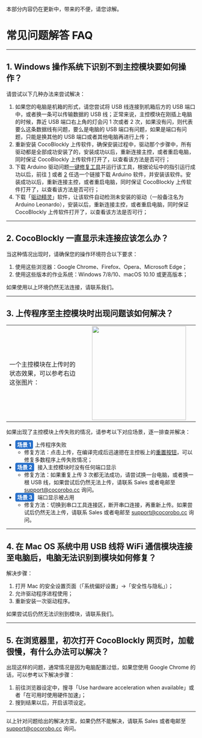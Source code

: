 <div class="headerInProgress">
	本部分内容仍在更新中，带来的不便，请您谅解。
</div>

# 常见问题解答 FAQ
---

## 1. Windows 操作系统下识别不到主控模块要如何操作？

请尝试以下几种办法来尝试解决：
1. 如果您的电脑是机箱的形式，请您尝试将 USB 线连接到机箱后方的 USB 端口中，或者换一条可以传输数据的 USB 线；正常来说，主控模块在刚插上电脑的时候，靠近 USB 端口右上角的灯会闪 1 次或者 2 次，如果没有闪，则代表要么这条数据线有问题，要么是电脑的 USB 端口有问题，如果是端口有问题，只能是换其他的 USB 端口或者其他电脑再进行上传；
2. 重新安装 CocoBlockly 上传软件，确保安装过程中，驱动那个步骤中，所有驱动都是全部成功安装了的，安装成功以后，重新连接主控，或者重启电脑，同时保证 CocoBlockly 上传软件打开了，以查看该方法是否可行；
3. 下载 Arduino 驱动问题[一键修复工具](https://www.arduino.cn/thread-12349-1-1.html)并运行该工具，根据论坛中的指引运行成功以后，前往 [1](https://share.weiyun.com/5IkAyLn) 或者 [2](https://www.arduino.cc/en/Main/Software?setlang=cn) 任选一个链接下载 Arduino 软件，并安装该软件。安装成功以后，重新连接主控，或者重启电脑，同时保证 CocoBlockly 上传软件打开了，以查看该方法是否可行；
4. 下载「[驱动精灵](http://www.drivergenius.com)」软件，让该软件自动检测未安装的驱动（一般备注名为 Arduino Leonardo），安装以后，重新连接主控，或者重启电脑，同时保证 CocoBlockly 上传软件打开了，以查看该方法是否可行；

---

## 2. CocoBlockly 一直显示未连接应该怎么办？

当这种情况出现时，请确保您的操作环境符合以下要求：

1. 使用这些浏览器：Google Chrome、Firefox、Opera、Microsoft Edge；
2. 使用这些版本的作业系统：Windows 7/8/10、macOS 10.10 或更高版本；

如果使用以上环境仍然无法连接，请联系我们。

---

## 3. 上传程序至主控模块时出现问题该如何解决？

<table> <tr> <td width="40%">
一个主控模块在上传时的状态效果，可以参考右边这张图片：</td>
<td width="60%">
<div align="center"><img width="250px" src="./media/upload-working-effect.gif" /></div></td></tr></table>

如果出现了主控模块上传失败的情况，请参考以下对应场景，逐一排查并解决：

* <b style="background-color:#2870ca;border-radius:4px;color:#fff;font-size:14px;padding:3px 5px;margin-right:5px;">场景 1</b>上传程序失败
	* 修复方法：点击上传，在编译完成后迅速摁在主控板上的<a href="/#/cocomod/main-controller?id=模块主要部件" target="blank">重置按钮</a>，可以修复多数程序上传失败情况；
* <b style="background-color:#2870ca;border-radius:4px;color:#fff;font-size:14px;padding:3px 5px;margin-right:5px;">场景 2</b> 接入主控模块时没有任何端口显示
	* 修复方法：如果重复上传 3 次都无法成功，请尝试换一台电脑，或者换一根 USB 线，如果尝试后仍然无法上传，请联系 Sales 或者电邮至 support@cocorobo.cc 询问。
* <b style="background-color:#2870ca;border-radius:4px;color:#fff;font-size:14px;padding:3px 5px;margin-right:5px;">场景 3</b> 端口显示被占用
	* 修复方法：切换到串口工具连接区，断开串口连接，再重新上传。如果尝试后仍然无法上传，请联系 Sales 或者电邮至 support@cocorobo.cc 询问。
	
---

## 4. 在 Mac OS 系统中用 USB 线将 WiFi 通信模块连接至电脑后，电脑无法识别到模块如何修复？

解决步骤：

 1. 打开 Mac 的安全设置页面（「系统偏好设置」->「安全性与隐私」）；
 2. 允许驱动程序进程使用；
 3. 重新安装一次驱动程序。
 
如果尝试后仍然无法识别到模块，请联系我们。

---
 
## 5. 在浏览器里，初次打开 CocoBlockly 网页时，加载很慢，有什么办法可以解决？

出现这样的问题，通常情况是因为电脑配置过低，如果您使用 Google Chrome 的话，可以参考以下解决步骤：

1. 前往浏览器设定中，搜寻「Use hardware acceleration when available」或者「在可用时使用硬件加速」；
2. 搜到结果以后，开启该项设定。

---

以上针对问题给出的解决方案，如果仍然不能解决，请联系 Sales 或者电邮至 support@cocorobo.cc 询问。
